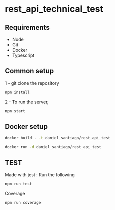 # rest_api_technical_test

## Requirements

* Node
* Git
* Docker
* Typescript

## Common setup

1 - git clone the repository
```bash
npm install
```

2 - To run the server,

```bash
npm start
```

## Docker setup 
```bash
docker build . -t daniel_santiago/rest_api_test
```
```bash
docker run -d daniel_santiago/rest_api_test
```

## TEST
Made with jest : Run the following
```bash
npm run test
```
Coverage

```bash
npm run coverage
```
